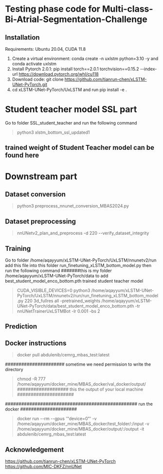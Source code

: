 # Testing phase code for Multi-class-Bi-Atrial-Segmentation-Challenge

## Installation
Requirements: Ubuntu 20.04, CUDA 11.8

1. Create a virtual environment: conda create -n uxlstm python=3.10 -y and conda activate uxlstm 
2. Install Pytorch 2.0.1: pip install torch==2.0.1 torchvision==0.15.2 --index-url https://download.pytorch.org/whl/cu118
3. Download code: git clone https://github.com/tianrun-chen/xLSTM-UNet-PyTorch.git
4. cd xLSTM-UNet-PyTorch/UxLSTM and run pip install -e .


# Student teacher model SSL part
Go to folder SSL_student_teacher and run the following command

> python3 xlstm_bottom_ssl_updated1

## trained weight of Student Teacher model can be found here

# Downstream part
## Dataset conversion

> python3 preprocess_nnunet_conversion_MBAS2024.py

## Dataset preprocessing

> nnUNetv2_plan_and_preprocess -d 220 --verify_dataset_integrity

## Training

Go to folder /home/aqayyum/xLSTM-UNet-PyTorch/UxLSTM/nnunetv2/run add this file into this folder run_finetuning_xLSTM_bottom_model.py
then run the following command
#######this is my folder /home/aqayyum/xLSTM-UNet-PyTorch/data to add best_student_model_enco_bottom.pth trained student teacher model

> CUDA_VISIBLE_DEVICES=0 python3 /home/aqayyum/xLSTM-UNet-PyTorch/UxLSTM/nnunetv2/run/run_finetuning_xLSTM_bottom_model.py 220 3d_fullres all -pretrained_weights /home/aqayyum/xLSTM-UNet-PyTorch/data/best_student_model_enco_bottom.pth -tr nnUNetTrainerUxLSTMBot -lr 0.001 -bs 2

## Prediction


## Docker instructions

> docker pull abdulenib/cemrg_mbas_test:latest

###################### sometime we need permission to write the directory

> chmod -R 777 /home/aqayyum/docker_mine/MBAS_docker/val_docker/output/ ################### this the output of your local machine #####################

################################################# run the docker #####################


> docker run --rm  --gpus '"device=0"' -v /home/aqayyum/docker_mine/MBAS_docker/test_folder/:/input -v /home/aqayyum/docker_mine/MBAS_docker/output/:/output -it abdulenib/cemrg_mbas_test:latest

## Acknowledgement

https://github.com/tianrun-chen/xLSTM-UNet-PyTorch
https://github.com/MIC-DKFZ/nnUNet


